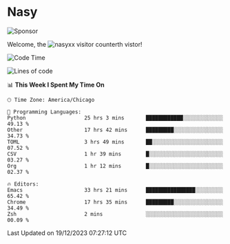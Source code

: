 # Nasy

<!--
<p align="center">
<img height="200" src="https://github-readme-stats.vercel.app/api?username=nasyxx&count_private=true&show_icons=true&theme=dracula&include_all_commits=true"/>
<img height="200" src="https://github-readme-stats.vercel.app/api/top-langs/?username=nasyxx&theme=dracula&hide=html,jupyter+notebook&count_private=true&show_icons=true"/>
</p>

  
----------------
-->

![Sponsor](https://img.shields.io/static/v1.svg?label=Sponsor&message=%E2%9D%A4&logo=GitHub&style=flat&color=pink)
 
Welcome, the ![nasyxx visitor counter](https://count.getloli.com/get/@nasyxx?theme=rule34)th vistor!
 
<!--START_SECTION:waka-->
![Code Time](http://img.shields.io/badge/Code%20Time-4%2C143%20hrs%2033%20mins-blue)

![Lines of code](https://img.shields.io/badge/From%20Hello%20World%20I%27ve%20Written-6.3%20million%20lines%20of%20code-blue)

📊 **This Week I Spent My Time On** 

```text
🕑︎ Time Zone: America/Chicago

💬 Programming Languages: 
Python                   25 hrs 3 mins       ████████████░░░░░░░░░░░░░   49.13 % 
Other                    17 hrs 42 mins      █████████░░░░░░░░░░░░░░░░   34.73 % 
TOML                     3 hrs 49 mins       ██░░░░░░░░░░░░░░░░░░░░░░░   07.52 % 
CSV                      1 hr 39 mins        █░░░░░░░░░░░░░░░░░░░░░░░░   03.27 % 
Org                      1 hr 12 mins        █░░░░░░░░░░░░░░░░░░░░░░░░   02.37 % 

🔥 Editors: 
Emacs                    33 hrs 21 mins      ████████████████░░░░░░░░░   65.42 % 
Chrome                   17 hrs 35 mins      █████████░░░░░░░░░░░░░░░░   34.49 % 
Zsh                      2 mins              ░░░░░░░░░░░░░░░░░░░░░░░░░   00.09 % 
```


 Last Updated on 19/12/2023 07:27:12 UTC
<!--END_SECTION:waka-->

<!-- ![visitors](https://visitor-badge.laobi.icu/badge?page_id=nasyxx.nasyxx) -->
